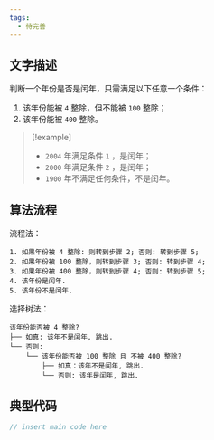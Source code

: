 ```yaml
---
tags:
  - 待完善
---
```


## 文字描述

判断一个年份是否是闰年，只需满足以下任意一个条件：

1. 该年份能被 `4` 整除，但不能被 `100` 整除；
2. 该年份能被 `400` 整除。

> [!example] 
> - `2004` 年满足条件 `1` ，是闰年；
> - `2000` 年满足条件 `2` ，是闰年；
> - `1900` 年不满足任何条件，不是闰年。

## 算法流程

流程法：

```
1. 如果年份被 4 整除: 则转到步骤 2; 否则: 转到步骤 5;
2. 如果年份被 100 整除，则转到步骤 3; 否则: 转到步骤 4;
3. 如果年份被 400 整除，则转到步骤 4; 否则: 转到步骤 5;
4. 该年份是闰年.
5. 该年份不是闰年.
```

选择树法：

```
该年份能否被 4 整除?
├── 如真: 该年不是闰年, 跳出.
└── 否则:
	└── 该年份能否被 100 整除 且 不被 400 整除?
		├── 如真：该年不是闰年, 跳出.
		└── 否则: 该年是闰年, 跳出.
```

## 典型代码

```c
// insert main code here
```